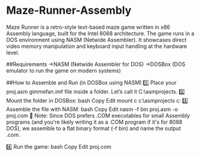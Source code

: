 # Maze-Runner-Assembly
Maze Runner is a retro-style text-based maze game written in x86 Assembly language, built for the Intel 8088 architecture. The game runs in a DOS environment using NASM (Netwide Assembler). It showcases direct video memory manipulation and keyboard input handling at the hardware level.

##Requirements
->NASM (Netwide Assembler for DOS)
->DOSBox (DOS emulator to run the game on modern systems)

##How to Assemble and Run (in DOSBox using NASM)
1️⃣ Place your proj.asm gimmefan.imf file inside a folder. Let’s call it C:\asmprojects.
2️⃣ Mount the folder in DOSBox:
bash
Copy
Edit
mount c c:\asmprojects
c:
3️⃣ Assemble the file with NASM:
bash
Copy
Edit
nasm -f bin proj.asm -o proj.com
📝 Note:
Since DOS prefers .COM executables for small Assembly programs (and you're likely writing it as a .COM program if it's for 8088 DOS), we assemble to a flat binary format (-f bin) and name the output .com.

4️⃣ Run the game:
bash
Copy
Edit
proj.com

